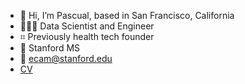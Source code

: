 - 🌁  Hi, I’m Pascual, based in San Francisco, California 
- 🧑🏻‍💻  Data Scientist and Engineer
- ⌗ Previously health tech founder
- 🌲  Stanford MS
- 📮  ecam@stanford.edu
- <a href="https://read.cv/ecam" target="_blank">CV</a>
